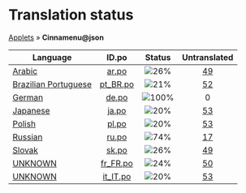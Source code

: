 # Translation status
[Applets](../../README.md) &#187; **Cinnamenu@json**

Language | ID.po | Status | Untranslated
---------|:--:|:------:|:-----------:
[Arabic](../../language-status/ar.md) | [ar.po](po/ar.po) | ![26%](http://progressed.io/bar/26) | [49](untranslated-po/ar.md)
[Brazilian Portuguese](../../language-status/pt_BR.md) | [pt_BR.po](po/pt_BR.po) | ![21%](http://progressed.io/bar/21) | [52](untranslated-po/pt_BR.md)
[German](../../language-status/de.md) | [de.po](po/de.po) | ![100%](http://progressed.io/bar/100) | 0
[Japanese](../../language-status/ja.md) | [ja.po](po/ja.po) | ![20%](http://progressed.io/bar/20) | [53](untranslated-po/ja.md)
[Polish](../../language-status/pl.md) | [pl.po](po/pl.po) | ![20%](http://progressed.io/bar/20) | [53](untranslated-po/pl.md)
[Russian](../../language-status/ru.md) | [ru.po](po/ru.po) | ![74%](http://progressed.io/bar/74) | [17](untranslated-po/ru.md)
[Slovak](../../language-status/sk.md) | [sk.po](po/sk.po) | ![26%](http://progressed.io/bar/26) | [49](untranslated-po/sk.md)
[UNKNOWN](../../language-status/fr_FR.md) | [fr_FR.po](po/fr_FR.po) | ![24%](http://progressed.io/bar/24) | [50](untranslated-po/fr_FR.md)
[UNKNOWN](../../language-status/it_IT.md) | [it_IT.po](po/it_IT.po) | ![20%](http://progressed.io/bar/20) | [53](untranslated-po/it_IT.md)
